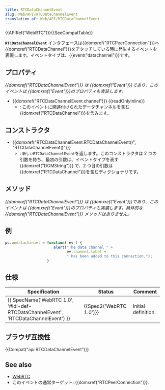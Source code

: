 ```yaml
---
title: RTCDataChannelEvent
slug: Web/API/RTCDataChannelEvent
translation_of: Web/API/RTCDataChannelEvent
---
```

{{APIRef("WebRTC")}}{{SeeCompatTable}}

**`RTCDataChannelEvent`** インタフェースは{{domxref("RTCPeerConnection")}}へ{{domxref("RTCDataChannel")}}をアタッチしている時に発生するイベントを表現します。イベントタイプは、{{event("datachannel")}}です。

## プロパティ

_{{domxref("RTCDataChannelEvent")}} は {{domxref("Event")}}であり、このイベントは {{domxref("Event")}}のプロパティも実装します。_

- {{domxref("RTCDataChannelEvent.channel")}} {{readOnlyInline}}
  - : このイベントに関連付けられたデータチャンネルを含む{{domxref("RTCDataChannel")}}を含みます。

## コンストラクタ

- {{domxref("RTCDataChannelEvent.RTCDataChannelEvent()", "RTCDataChannelEvent()")}}
  - : `新しいRTCDataChannelEvent`を返します。このコンストラクタは 2 つの引数を持ち、最初の引数は、イベントタイプを表す {{domxref("DOMString")}} で、2 つ目の引数は{{domxref("RTCDataChannel")}}を含むディクショナリです。

## メソッド

_{{domxref("RTCDataChannelEvent")}} は {{domxref("Event")}}であり、このイベントは {{domxref("Event")}}のプロパティも実装します。具体的な {{domxref("RTCDataChannelEvent")}} メソッドはありません。_

## 例

```js
pc.ondatachannel = function( ev ) {
                      alert("The data channel " +
                            ev.channel.label +
                            " has been added to this connection.");
                   }
```

## 仕様

| Specification                                                                                                    | Status                           | Comment             |
| ---------------------------------------------------------------------------------------------------------------- | -------------------------------- | ------------------- |
| {{ SpecName('WebRTC 1.0', '#idl-def-RTCDataChannelEvent', 'RTCDataChannelEvent') }} | {{Spec2('WebRTC 1.0')}} | Initial definition. |

## ブラウザ互換性

{{Compat("api.RTCDataChannelEvent")}}

## See also

- [WebRTC](/ja/docs/Web/Guide/API/WebRTC "/en-US/docs/CSS/Using_CSS_animations")
- このイベントの通常ターゲット: {{domxref("RTCPeerConnection")}}.
